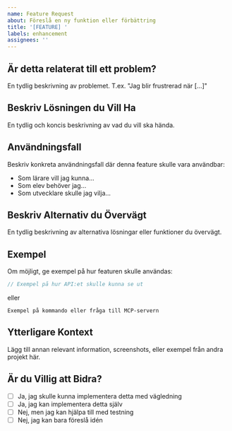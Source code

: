 ```yaml
---
name: Feature Request
about: Föreslå en ny funktion eller förbättring
title: '[FEATURE] '
labels: enhancement
assignees: ''
---
```


## Är detta relaterat till ett problem?
En tydlig beskrivning av problemet. T.ex. "Jag blir frustrerad när [...]"

## Beskriv Lösningen du Vill Ha
En tydlig och koncis beskrivning av vad du vill ska hända.

## Användningsfall
Beskriv konkreta användningsfall där denna feature skulle vara användbar:
- Som lärare vill jag kunna...
- Som elev behöver jag...
- Som utvecklare skulle jag vilja...

## Beskriv Alternativ du Övervägt
En tydlig beskrivning av alternativa lösningar eller funktioner du övervägt.

## Exempel
Om möjligt, ge exempel på hur featuren skulle användas:

```typescript
// Exempel på hur API:et skulle kunna se ut
```

eller

```
Exempel på kommando eller fråga till MCP-servern
```

## Ytterligare Kontext
Lägg till annan relevant information, screenshots, eller exempel från andra projekt här.

## Är du Villig att Bidra?
- [ ] Ja, jag skulle kunna implementera detta med vägledning
- [ ] Ja, jag kan implementera detta själv
- [ ] Nej, men jag kan hjälpa till med testning
- [ ] Nej, jag kan bara föreslå idén
